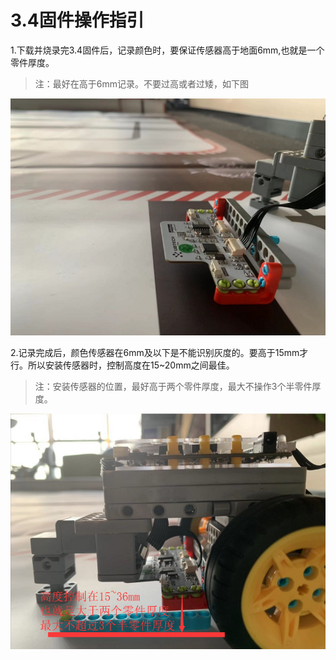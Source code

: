 # 3.4固件操作指引
1.下载并烧录完3.4固件后，记录颜色时，要保证传感器高于地面6mm,也就是一个零件厚度。

> 注：最好在高于6mm记录。不要过高或者过矮，如下图

![记录颜色厚度](https://github.com/UBTEDU/Patrol_Sensor/blob/master/photo/4.png)

2.记录完成后，颜色传感器在6mm及以下是不能识别灰度的。要高于15mm才行。所以安装传感器时，控制高度在15~20mm之间最佳。

> 注：安装传感器的位置，最好高于两个零件厚度，最大不操作3个半零件厚度。

![记录颜色厚度](https://github.com/UBTEDU/Patrol_Sensor/blob/master/photo/6.png)


